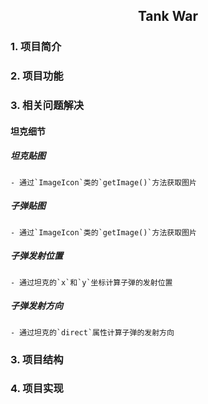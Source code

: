 ## <center>Tank War</center>

### 1. 项目简介
### 2. 项目功能
### 3. 相关问题解决

#### 坦克细节
##### 坦克贴图
    - 通过`ImageIcon`类的`getImage()`方法获取图片
##### 子弹贴图
    - 通过`ImageIcon`类的`getImage()`方法获取图片
##### 子弹发射位置
    - 通过坦克的`x`和`y`坐标计算子弹的发射位置
##### 子弹发射方向
    - 通过坦克的`direct`属性计算子弹的发射方向

### 3. 项目结构
### 4. 项目实现